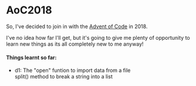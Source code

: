# AoC2018
  
So, I've decided to join in with the [Advent of Code](https://adventofcode.com/2018/) in 2018.
  
I've no idea how far I'll get, but it's going to give me plenty of opportunity to learn new things as its all completely new to me anyway!
  
#### Things learnt so far:
  
 * d1: The "open" funtion to import data from a file <br>     split() method to break a string into a list<br>